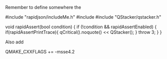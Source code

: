 Remember to define somewhere the

#include "rapidjson/includeMe.h"
#include <QDebug>
#include "QStacker/qstacker.h"

void rapidAssert(bool condition) {
	if (!condition && rapidAssertEnabled) {
		if(rapidAssertPrintTrace){
			qCritical().noquote() << QStacker();
		}
		throw 3;
	}
}


Also add

QMAKE_CXXFLAGS += -msse4.2
